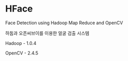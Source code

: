 HFace
=====

Face Detection using Hadoop Map Reduce and OpenCV

하둡과 오픈씨브이를 이용한 얼굴 검출 시스템

Hadoop - 1.0.4

OpenCV - 2.4.5
